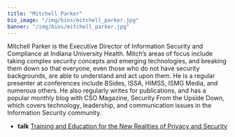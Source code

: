 ```yaml
---
title: "Mitchell Parker"
bio_image: "/img/bios/mitchell_parker.jpg"
banner: "/img/bios/mitchell_parker.jpg"
---
```


Mitchell Parker is the Executive Director of Information Security and Compliance at Indiana University Health.  Mitch’s areas of focus include taking complex security concepts and emerging technologies, and breaking them down so that everyone, even those who do not have security backgrounds, are able to understand and act upon them.  He is a regular presenter at conferences include BSides, ISSA, HIMSS, ISMG Media, and numerous others.  He also regularly writes for publications, and has a popular monthly blog with CSO Magazine, Security From the Upside Down, which covers technology, leadership, and communication issues in the Information Security community.

* **talk** [Training and Education for the New Realities of Privacy and Security](/talks/training_and_education_for_the_new_realities_of_privacy_and_security)
